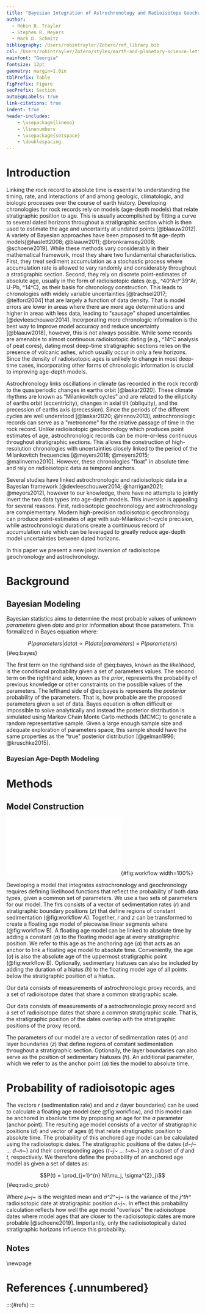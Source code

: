 ```yaml
---
title: "Bayesian Integration of Astrochronology and Radioisotope Geochronology"
author:
  - Robin B. Trayler
  - Stephen R. Meyers
  - Mark D. Schmitz
bibliography: /Users/robintrayler/Zotero/ref_library.bib
csl: /Users/robintrayler/Zotero/styles/earth-and-planetary-science-letters.csl
mainfont: "Georgia"
fontsize: 12pt
geometry: margin=1.0in
tblPrefix: Table
figPrefix: Figure
secPrefix: Section
autoEqnLabels: true
link-citations: true
indent: true
header-includes:
    - \usepackage{lineno}
    - \linenumbers
    - \usepackage{setspace}
    - \doublespacing
---
```


<!-- pandoc -s -o manuscript.pdf --pdf-engine=xelatex --filter pandoc-crossref --citeproc --number-sections manuscript.md --> 


# Introduction

Linking the rock record to absolute time is essential to understanding the timing, rate, and interactions of and among geologic, climatologic, and biologic processes over the course of earth history. Developing chronologies for rock records rely on models (age-depth models) that relate stratigraphic position to age. This is usually accomplished by fitting a curve to several dated horizons throughout a stratigraphic section which is then used to estimate the age and uncertainty at undated points [@blaauw2012]. A variety of Bayesian approaches have been proposed to fit age-depth models[@haslett2008; @blaauw2011; @bronkramsey2008; @schoene2019]. While these methods vary considerably in their mathematical framework, most they share two fundamental characteristics. First, they treat sediment accumulation as a stochastic process where accumulation rate is allowed to vary randomly and considerably throughout a stratigraphic section. Second, they rely on discrete point-estimates of absolute age, usually in the form of radioisotopic dates (e.g., ^40^Ar/^39^Ar, U-Pb, ^14^C), as their basis for chronology construction. This leads to chronologies with widely variable uncertainties [@trachsel2017; @telford2004] that are largely a function of data density. That is model errors are lower in areas where there are more age determinations and higher in areas with less data, leading to "sausage" shaped uncertainties [@devleeschouwer2014]. Incorporating more chronologic information is the best way to improve model accuracy and reduce uncertainty [@blaauw2018], however, this is not always possible. While some records are amenable to almost continuous radioisotopic dating (e.g., ^14^C analysis of peat cores), dating most deep-time stratigraphic sections relies on the presence of volcanic ashes, which usually occur in only a few horizons. Since the density of radioisotopic ages is unlikely to change in most deep-time cases, incorporating other forms of chronologic information is crucial to improving age-depth models. 

<!-- need more informaiton on the desirable properties of both data sources  --> 

Astrochronology links oscillations in climate (as recorded in the rock record) to the quasiperiodic changes in earths orbit [@laskar2020]. These climate rhythms are known as “Milankovitch cycles” and are related to the ellipticity of earths orbit (eccentricity), changes in axial tilt (obliquity), and the precession of earths axis (precession). Since the periods of the different cycles are well understood [@laskar2020; @hinnov2013], astrochronologic records can serve as a "metronome" for the relative passage of time in the rock record.  Unlike radioisotopic geochronology which produces point estimates of age, astrochronologic records can be more-or-less continuous throughout stratigraphic sections. This allows the construction of high-resolution chronologies with uncertainties closely linked to the period of the Milankovitch frequencies [@meyers2018; @meyers2015; @malinverno2010]. However, these chronologies "float" in absolute time and rely on radioisotopic data as temporal anchors.

Several studies have linked astrochronologic and radioisotopic data in a Bayesian framework [@devleeschouwer2014; @harrigan2021; @meyers2012], however to our knowledge, there have no attempts to jointly invert the two data types into age-depth models. This inversion is appealing for several reasons. First, radioisotopic geochronology and astrochronology are complementary. Modern high-precision radioisotopic geochronology can produce point-estimates of age with sub-Milankovich-cycle precision, while astrochronologic durations create a continuous record of accumulation rate which can be leveraged to greatly reduce age-depth model uncertainties between dated horizons. 

In this paper we present a new joint inversion of radioisotope geochronology and astrochronology. 


# Background
## Bayesian Modeling

Bayesian statistics aims to determine the most probable values of unknown *parameters* given *data* and prior information about those parameters. This formalized in Bayes equation where: 

$$P(parameters | data) \propto P(data | parameters) \times P(parameters)$$ {#eq:bayes} 

The first term on the righthand side of @eq:bayes, known as the *likelihood*, is the conditional probability given a set of parameters values. The second term on the righthand side, known as the *prior*, represents the probability of previous knowledge or other constraints on the possible values of the parameters. The lefthand side of @eq:bayes is represents the *posterior* probability of the parameters. That is, how probable are the proposed parameters given a set of data. Bayes equation is often difficult or impossible to solve analytically and instead the posterior distribution is simulated using Markov Chain Monte Carlo methods (MCMC) to generate a random representative sample. Given a large enough sample size and adequate exploration of parameters space, this sample should have the same properties as the "true" posterior distribution [@gelman1996; @kruschke2015].

### Bayesian Age-Depth Modeling

# Methods
## Model Construction

![Schematic of model parameters.](./figures/workflow.pdf){#fig:workflow width=100%}

Developing a model that integrates astrochronology and geochronology requires defining likelihood functions that reflect the probability of both data types, given a common set of parameters. We use a two sets of parameters for our model. The firs consists of a vector of sedimentation rates (*r*) and stratigraphic boundary positions (*z*) that define regions of constant sedimentation (@fig:workflow A). Together, *r* and *z* can be transformed to create a floating age model of piecewise linear segments where (@fig:workflow B). A floating age model can be linked to absolute time by adding a constant (*a*) to the floating model age at every stratigraphic position. We refer to this age as the anchoring age (*a*) that acts as an anchor to link a floating age model to absolute time. Conveniently, the age (*a*) is also the absolute age of the uppermost stratigraphic point (@fig:workflow B). Optionally, sedimentary hiatuses can also be included by adding the duration of a hiatus (*h*) to the floating model age of all points below the stratigraphic position of a hiatus. 

Our data consists of measurements of astrochronologic proxy records, and a set of radioisotope dates that share a common stratigraphic scale. 

Our data consists of measurements of a astrochronologic proxy record and a set of radioisotope dates that share a common stratigraphic scale. That is, the stratigraphic position of the dates overlap with the stratigraphic positions of the proxy record.  

The parameters of our model are a vector of sedimentation rates (*r*) and layer boundaries (*z*) that define regions of constant sedimentation throughout a stratigraphic section. Optionally, the layer boundaries can also serve as the position of sedimentary hiatuses (*h*). An additional parameter, which we refer to as the anchor point (*a*) ties the model to absolute time.

# Probability of radioisotopic ages

The vectors *r* (sedimentation rate) and and *z* (layer boundaries) can be used to calculate a floating age model (see @fig:workflow), and this model can be anchored in absolute time by proposing an age for the *a* parameter (anchor point). The resulting age model consists of a vector of stratigraphic positions (*d*) and vector of ages (*t*) that relate stratigraphic position to absolute time. The probability of this anchored age model can be calculated using the radioisotopic dates. The stratigraphic positions of the dates {*d~j~* ... *d~n~*} and their corresponding ages {*t~j~* ... *t~n~*} are a subset of *d* and *t*, respectively. We therefore define the probability of an anchored age model as given a set of dates as: 

$$P(t) = \prod_{j=1}^{n} N(\mu_j, \sigma^{2}_j)$$ {#eq:radio_prob}

Where *μ~j~* is the weighted mean and *σ^2^~j~* is the variance of the *j^th^* radioisotopic date at stratigraphic position *d~j~*. In effect this probability calculation reflects how well the age model "overlaps" the radioisotope dates where model ages that are closer to the radioisotopic dates are more probable [@schoene2019]. Importantly, only the radioisotopically dated stratigraphic horizons influence this probability. 
 
## Notes 
<!-- Several bayesian models are available to fit age-depth models to radioisotope geochronology data including `OxCal` [@bronkramsey2008], `Bchron` [@haslett2008] `Bacon` [@blaauw2011], and `Chron.jl` [@schoene2019]. Each modeling framework takes a slightly different approach to model fitting but they each focus on fitting models to radioisotopic geochronology data alone. -->

<!-- `Bacon` models sedimentation accumulation as a series of discrete slices where the posterior distribution is of sedimentation rate. --> 

<!-- the rate of accumulation is controlled by two prior distributions, a gamma distribution that represents prior constraints on sedimentation rate and a beta distribution that controls a sedimentation memory parameter, that is how rapidly sedimentation rate can change between slices. While the second parameter is more  -->

<!-- `Bchron` uses a compound-Poisson-gamma distribution model to simulate sedimentation variability and fits a series piecewise-linear segments to the geochronology data. This process means that over the course of many MCMC model iterations sedimentation rate varies randomly throughout a stratigraphic section which may include near-hiatuses or period of near-infinite sedimentation rates. -->



\newpage

# References {.unnumbered}
:::{#refs}
:::